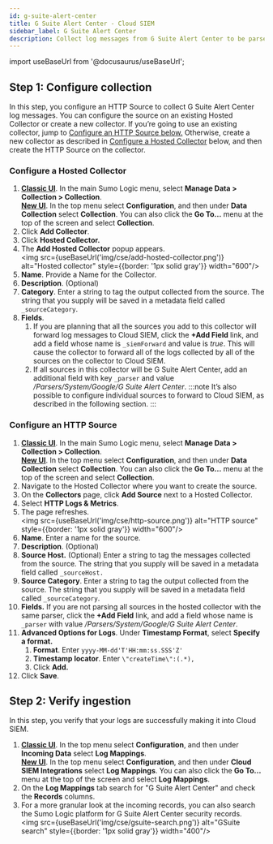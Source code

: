 ```yaml
---
id: g-suite-alert-center
title: G Suite Alert Center - Cloud SIEM
sidebar_label: G Suite Alert Center
description: Collect log messages from G Suite Alert Center to be parsed by Cloud SIEM's system parser for G Suite Alert Center.
---
```


import useBaseUrl from '@docusaurus/useBaseUrl';

## Step 1: Configure collection

In this step, you configure an HTTP Source to collect G Suite Alert Center log messages. You can configure the source on an existing Hosted Collector or create a new collector. If you’re going to use an existing collector, jump to [Configure an HTTP Source below.](#configure-an-http-source) Otherwise, create a new collector as described in [Configure a Hosted Collector](#configure-a-hosted-collector) below, and then create the HTTP Source on the collector.

### Configure a Hosted Collector

1. [**Classic UI**](/docs/get-started/sumo-logic-ui-classic). In the main Sumo Logic menu, select **Manage Data > Collection > Collection**. <br/>[**New UI**](/docs/get-started/sumo-logic-ui). In the top menu select **Configuration**, and then under **Data Collection** select **Collection**. You can also click the **Go To...** menu at the top of the screen and select **Collection**. 
1. Click **Add Collector**.
1. Click **Hosted Collector.**
1. The **Add Hosted Collector** popup appears. <br/><img src={useBaseUrl('img/cse/add-hosted-collector.png')} alt="Hosted collector" style={{border: '1px solid gray'}} width="600"/> 
1. **Name**. Provide a Name for the Collector.
1. **Description**. (Optional)
1. **Category**. Enter a string to tag the output collected from the source. The string that you supply will be saved in a metadata field called `_sourceCategory`. 
1. **Fields**. 
    1. If you are planning that all the sources you add to this collector will forward log messages to Cloud SIEM, click the **+Add Field** link, and add a field whose name is `_siemForward` and value is *true*. This will cause the collector to forward all of the logs collected by all of the sources on the collector to Cloud SIEM.
    1. If all sources in this collector will be G Suite Alert Center, add an additional field with key `_parser` and value */Parsers/System/Google/G Suite Alert Center*.
    :::note
    It’s also possible to configure individual sources to forward to Cloud SIEM, as described in the following section.
    :::

### Configure an HTTP Source

1. [**Classic UI**](/docs/get-started/sumo-logic-ui-classic). In the main Sumo Logic menu, select **Manage Data > Collection > Collection**. <br/>[**New UI**](/docs/get-started/sumo-logic-ui). In the top menu select **Configuration**, and then under **Data Collection** select **Collection**. You can also click the **Go To...** menu at the top of the screen and select **Collection**.  
1. Navigate to the Hosted Collector where you want to create the source.
1. On the **Collectors** page, click **Add Source** next to a Hosted Collector.
1. Select **HTTP Logs & Metrics**. 
1. The page refreshes.<br/><img src={useBaseUrl('img/cse/http-source.png')} alt="HTTP source" style={{border: '1px solid gray'}} width="600"/> 
1. **Name**. Enter a name for the source. 
1. **Description**. (Optional) 
1. **Source Host.** (Optional) Enter a string to tag the messages collected from the source. The string that you supply will be saved in a metadata field called `_sourceHost.`
1. **Source Category**. Enter a string to tag the output collected from the source. The string that you supply will be saved in a metadata field called `_sourceCategory`.
1. **Fields.** If you are not parsing all sources in the hosted collector with the same parser, click the **+Add Field** link, and add a field whose name is `_parser` with value */Parsers/System/Google/G Suite Alert Center*.
1. **Advanced Options for Logs**. Under **Timestamp Format**, select **Specify a format.**
    1. **Format**. Enter `yyyy-MM-dd'T'HH:mm:ss.SSS'Z'`
    1. **Timestamp locator**. Enter `\"createTime\":(.*),`
    1. Click **Add.**
1. Click **Save**.

## Step 2: Verify ingestion

In this step, you verify that your logs are successfully making it into Cloud SIEM. 

1. [**Classic UI**](/docs/cse/introduction-to-cloud-siem/#classic-ui). In the top menu select **Configuration**, and then under **Incoming Data** select **Log Mappings**. <br/>[**New UI**](/docs/cse/introduction-to-cloud-siem/#new-ui). In the top menu select **Configuration**, and then under **Cloud SIEM Integrations** select **Log Mappings**. You can also click the **Go To...** menu at the top of the screen and select **Log Mappings**.  
1. On the **Log Mappings** tab search for "G Suite Alert Center" and check the **Records** columns. 
1. For a more granular look at the incoming records, you can also search the Sumo Logic platform for G Suite Alert Center security records. <br/><img src={useBaseUrl('img/cse/gsuite-search.png')} alt="GSuite search" style={{border: '1px solid gray'}} width="400"/> 
